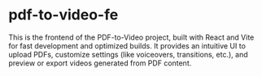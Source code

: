 # pdf-to-video-fe
This is the frontend of the PDF-to-Video project, built with React and Vite for fast development and optimized builds. It provides an intuitive UI to upload PDFs, customize settings (like voiceovers, transitions, etc.), and preview or export videos generated from PDF content.
